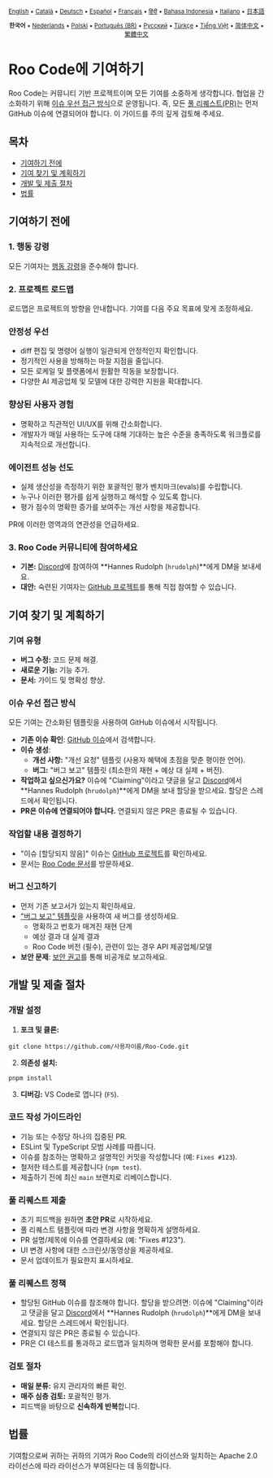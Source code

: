 <div align="center">
<sub>

[English](../../CONTRIBUTING.md) • [Català](../ca/CONTRIBUTING.md) • [Deutsch](../de/CONTRIBUTING.md) • [Español](../es/CONTRIBUTING.md) • [Français](../fr/CONTRIBUTING.md) • [हिंदी](../hi/CONTRIBUTING.md) • [Bahasa Indonesia](../id/CONTRIBUTING.md) • [Italiano](../it/CONTRIBUTING.md) • [日本語](../ja/CONTRIBUTING.md)

</sub>
<sub>

<b>한국어</b> • [Nederlands](../nl/CONTRIBUTING.md) • [Polski](../pl/CONTRIBUTING.md) • [Português (BR)](../pt-BR/CONTRIBUTING.md) • [Русский](../ru/CONTRIBUTING.md) • [Türkçe](../tr/CONTRIBUTING.md) • [Tiếng Việt](../vi/CONTRIBUTING.md) • [简体中文](../zh-CN/CONTRIBUTING.md) • [繁體中文](../zh-TW/CONTRIBUTING.md)

</sub>
</div>

# Roo Code에 기여하기

Roo Code는 커뮤니티 기반 프로젝트이며 모든 기여를 소중하게 생각합니다. 협업을 간소화하기 위해 [이슈 우선 접근 방식](#이슈-우선-접근-방식)으로 운영됩니다. 즉, 모든 [풀 리퀘스트(PR)](#풀-리퀘스트-제출)는 먼저 GitHub 이슈에 연결되어야 합니다. 이 가이드를 주의 깊게 검토해 주세요.

## 목차

- [기여하기 전에](#기여하기-전에)
- [기여 찾기 및 계획하기](#기여-찾기-및-계획하기)
- [개발 및 제출 절차](#개발-및-제출-절차)
- [법률](#법률)

## 기여하기 전에

### 1. 행동 강령

모든 기여자는 [행동 강령](./CODE_OF_CONDUCT.md)을 준수해야 합니다.

### 2. 프로젝트 로드맵

로드맵은 프로젝트의 방향을 안내합니다. 기여를 다음 주요 목표에 맞게 조정하세요.

### 안정성 우선

- diff 편집 및 명령어 실행이 일관되게 안정적인지 확인합니다.
- 정기적인 사용을 방해하는 마찰 지점을 줄입니다.
- 모든 로케일 및 플랫폼에서 원활한 작동을 보장합니다.
- 다양한 AI 제공업체 및 모델에 대한 강력한 지원을 확대합니다.

### 향상된 사용자 경험

- 명확하고 직관적인 UI/UX를 위해 간소화합니다.
- 개발자가 매일 사용하는 도구에 대해 기대하는 높은 수준을 충족하도록 워크플로를 지속적으로 개선합니다.

### 에이전트 성능 선도

- 실제 생산성을 측정하기 위한 포괄적인 평가 벤치마크(evals)를 수립합니다.
- 누구나 이러한 평가를 쉽게 실행하고 해석할 수 있도록 합니다.
- 평가 점수의 명확한 증가를 보여주는 개선 사항을 제공합니다.

PR에 이러한 영역과의 연관성을 언급하세요.

### 3. Roo Code 커뮤니티에 참여하세요

- **기본:** [Discord](https://discord.gg/roocode)에 참여하여 **Hannes Rudolph (`hrudolph`)**에게 DM을 보내세요.
- **대안:** 숙련된 기여자는 [GitHub 프로젝트](https://github.com/orgs/RooCodeInc/projects/1)를 통해 직접 참여할 수 있습니다.

## 기여 찾기 및 계획하기

### 기여 유형

- **버그 수정:** 코드 문제 해결.
- **새로운 기능:** 기능 추가.
- **문서:** 가이드 및 명확성 향상.

### 이슈 우선 접근 방식

모든 기여는 간소화된 템플릿을 사용하여 GitHub 이슈에서 시작됩니다.

- **기존 이슈 확인**: [GitHub 이슈](https://github.com/RooCodeInc/Roo-Code/issues)에서 검색합니다.
- **이슈 생성**:
    - **개선 사항:** "개선 요청" 템플릿 (사용자 혜택에 초점을 맞춘 평이한 언어).
    - **버그:** "버그 보고" 템플릿 (최소한의 재현 + 예상 대 실제 + 버전).
- **작업하고 싶으신가요?** 이슈에 "Claiming"이라고 댓글을 달고 [Discord](https://discord.gg/roocode)에서 **Hannes Rudolph (`hrudolph`)**에게 DM을 보내 할당을 받으세요. 할당은 스레드에서 확인됩니다.
- **PR은 이슈에 연결되어야 합니다.** 연결되지 않은 PR은 종료될 수 있습니다.

### 작업할 내용 결정하기

- "이슈 [할당되지 않음]" 이슈는 [GitHub 프로젝트](https://github.com/orgs/RooCodeInc/projects/1)를 확인하세요.
- 문서는 [Roo Code 문서](https://github.com/RooCodeInc/Roo-Code-Docs)를 방문하세요.

### 버그 신고하기

- 먼저 기존 보고서가 있는지 확인하세요.
- ["버그 보고" 템플릿](https://github.com/RooCodeInc/Roo-Code/issues/new/choose)을 사용하여 새 버그를 생성하세요.
    - 명확하고 번호가 매겨진 재현 단계
    - 예상 결과 대 실제 결과
    - Roo Code 버전 (필수), 관련이 있는 경우 API 제공업체/모델
- **보안 문제**: [보안 권고](https://github.com/RooCodeInc/Roo-Code/security/advisories/new)를 통해 비공개로 보고하세요.

## 개발 및 제출 절차

### 개발 설정

1. **포크 및 클론:**

```
git clone https://github.com/사용자이름/Roo-Code.git
```

2. **의존성 설치:**

```
pnpm install
```

3. **디버깅:** VS Code로 엽니다 (`F5`).

### 코드 작성 가이드라인

- 기능 또는 수정당 하나의 집중된 PR.
- ESLint 및 TypeScript 모범 사례를 따릅니다.
- 이슈를 참조하는 명확하고 설명적인 커밋을 작성합니다 (예: `Fixes #123`).
- 철저한 테스트를 제공합니다 (`npm test`).
- 제출하기 전에 최신 `main` 브랜치로 리베이스합니다.

### 풀 리퀘스트 제출

- 초기 피드백을 원하면 **초안 PR**로 시작하세요.
- 풀 리퀘스트 템플릿에 따라 변경 사항을 명확하게 설명하세요.
- PR 설명/제목에 이슈를 연결하세요 (예: "Fixes #123").
- UI 변경 사항에 대한 스크린샷/동영상을 제공하세요.
- 문서 업데이트가 필요한지 표시하세요.

### 풀 리퀘스트 정책

- 할당된 GitHub 이슈를 참조해야 합니다. 할당을 받으려면: 이슈에 "Claiming"이라고 댓글을 달고 [Discord](https://discord.gg/roocode)에서 **Hannes Rudolph (`hrudolph`)**에게 DM을 보내세요. 할당은 스레드에서 확인됩니다.
- 연결되지 않은 PR은 종료될 수 있습니다.
- PR은 CI 테스트를 통과하고 로드맵과 일치하며 명확한 문서를 포함해야 합니다.

### 검토 절차

- **매일 분류:** 유지 관리자의 빠른 확인.
- **매주 심층 검토:** 포괄적인 평가.
- 피드백을 바탕으로 **신속하게 반복**합니다.

## 법률

기여함으로써 귀하는 귀하의 기여가 Roo Code의 라이선스와 일치하는 Apache 2.0 라이선스에 따라 라이선스가 부여된다는 데 동의합니다.
